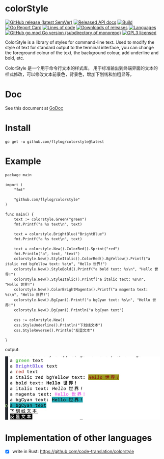 # colorStyle

[![GitHub release (latest SemVer)](https://img.shields.io/github/v/release/flylog/colorstyle?color=peru)](https://github.com/flylog/colorstyle/releases/latest)
[![Released API docs](https://img.shields.io/badge/go-reference-blue?logo=go&logoColor=white)](https://pkg.go.dev/github.com/flylog/colorstyle)
[![Build](https://img.shields.io/github/workflow/status/flylog/colorstyle/Go.svg)](#)
[![Go Report Card](https://goreportcard.com/badge/github.com/flylog/colorstyle?color=pink)](https://goreportcard.com/report/github.com/flylog/colorstyle)
[![Lines of code](https://img.shields.io/tokei/lines/github/flylog/colorstyle.svg?color=beige)](#)
[![Downloads of releases](https://img.shields.io/github/downloads/flylog/colorstyle/total.svg?color=lavender)](https://github.com/flylog/colorstyle/releases/latest)
[![Languages](https://img.shields.io/github/languages/top/flylog/colorstyle.svg?color=yellow)](#)
[![GitHub go.mod Go version (subdirectory of monorepo)](https://img.shields.io/github/go-mod/go-version/flylog/colorstyle)](#)
[![GPL3 licensed](https://img.shields.io/github/license/flylog/colorstyle.svg)](./LICENSE)

ColorStyle is a library of styles for command-line text.
Used to modify the style of text for standard output to the terminal interface, you can change the foreground colour of the text, the background colour, add underline and bold, etc.

ColorStyle 是一个用于命令行文本的样式库。
用于标准输出到终端界面的文本的样式修改，可以修改文本前景色，背景色，增加下划线和加粗显等。

# Doc

See this document at [GoDoc](https://pkg.go.dev/github.com/flylog/colorstyle)

# Install
    
    go get -u github.com/flylog/colorstyle@latest


# Example

```
package main

import (
	"fmt"

	"github.com/flylog/colorstyle"
)

func main() {
	text := colorstyle.Green("green")
	fmt.Printf("a %s text\n", text)

	text = colorstyle.BrightBlue("BrightBlue")
	fmt.Printf("a %s text\n", text)

	text = colorstyle.New().ColorRed().Sprint("red")
	fmt.Println("a", text, "text")
	colorstyle.New().StyleItalic().ColorRed().BgYellow().Printf("a italic red bgYellow text: %s\n", "Hello 世界!")
	colorstyle.New().StyleBold().Printf("a bold text: %s\n", "Hello 世界!")
	colorstyle.New().StyleItalic().Printf("a italic text: %s\n", "Hello 世界!")
	colorstyle.New().ColorBrightMagenta().Printf("a magenta text: %s\n", "Hello 世界!")
	colorstyle.New().BgCyan().Printf("a bgCyan text: %s\n", "Hello 世界!")
	colorstyle.New().BgCyan().Println("a bgCyan text")

	css := colorstyle.New()
	css.StyleUnderline().Println("下划线文本")
	css.StyleReverse().Println("反显文本")

}

```
output:

![](example/output.jpg)
# Implementation of other languages

- [x] write in Rust: https://github.com/code-translation/colorstyle
